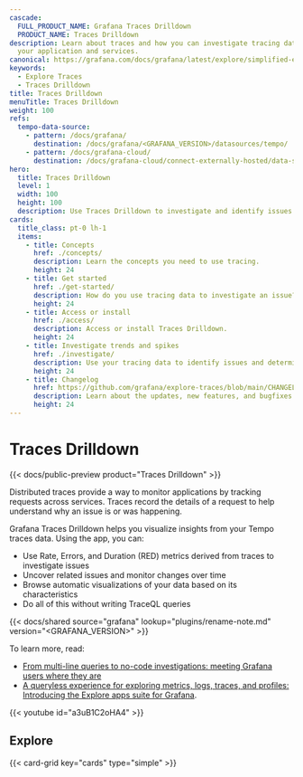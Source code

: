 ```yaml
---
cascade:
  FULL_PRODUCT_NAME: Grafana Traces Drilldown
  PRODUCT_NAME: Traces Drilldown
description: Learn about traces and how you can investigate tracing data with Grafana Traces Drilldown to understand and troubleshoot
  your application and services.
canonical: https://grafana.com/docs/grafana/latest/explore/simplified-exploration/traces/
keywords:
  - Explore Traces
  - Traces Drilldown
title: Traces Drilldown
menuTitle: Traces Drilldown
weight: 100
refs:
  tempo-data-source:
    - pattern: /docs/grafana/
      destination: /docs/grafana/<GRAFANA_VERSION>/datasources/tempo/
    - pattern: /docs/grafana-cloud/
      destination: /docs/grafana-cloud/connect-externally-hosted/data-sources/tempo/
hero:
  title: Traces Drilldown
  level: 1
  width: 100
  height: 100
  description: Use Traces Drilldown to investigate and identify issues using tracing data.
cards:
  title_class: pt-0 lh-1
  items:
    - title: Concepts
      href: ./concepts/
      description: Learn the concepts you need to use tracing.
      height: 24
    - title: Get started
      href: ./get-started/
      description: How do you use tracing data to investigate an issue? Start here.
      height: 24
    - title: Access or install
      href: ./access/
      description: Access or install Traces Drilldown.
      height: 24
    - title: Investigate trends and spikes
      href: ./investigate/
      description: Use your tracing data to identify issues and determine the root cause.
      height: 24
    - title: Changelog
      href: https://github.com/grafana/explore-traces/blob/main/CHANGELOG.md
      description: Learn about the updates, new features, and bugfixes in this version.
      height: 24
---
```


# Traces Drilldown
<!-- Use this for the product name {{< param "PRODUCT_NAME" >}} -->

{{< docs/public-preview product="Traces Drilldown" >}}

Distributed traces provide a way to monitor applications by tracking requests across services.
Traces record the details of a request to help understand why an issue is or was happening.

Grafana Traces Drilldown helps you visualize insights from your Tempo traces data.
Using the app, you can:

* Use Rate, Errors, and Duration (RED) metrics derived from traces to investigate issues
* Uncover related issues and monitor changes over time
* Browse automatic visualizations of your data based on its characteristics
* Do all of this without writing TraceQL queries

{{< docs/shared source="grafana" lookup="plugins/rename-note.md" version="<GRAFANA_VERSION>" >}}

To learn more, read:
* [From multi-line queries to no-code investigations: meeting Grafana users where they are](https://grafana.com/blog/2024/10/22/from-multi-line-queries-to-no-code-investigations-meeting-grafana-users-where-they-are/)
* [A queryless experience for exploring metrics, logs, traces, and profiles: Introducing the Explore apps suite for Grafana](https://grafana.com/blog/2024/09/24/queryless-metrics-logs-traces-profiles/).

{{< youtube id="a3uB1C2oHA4" >}}

## Explore

{{< card-grid key="cards" type="simple" >}}